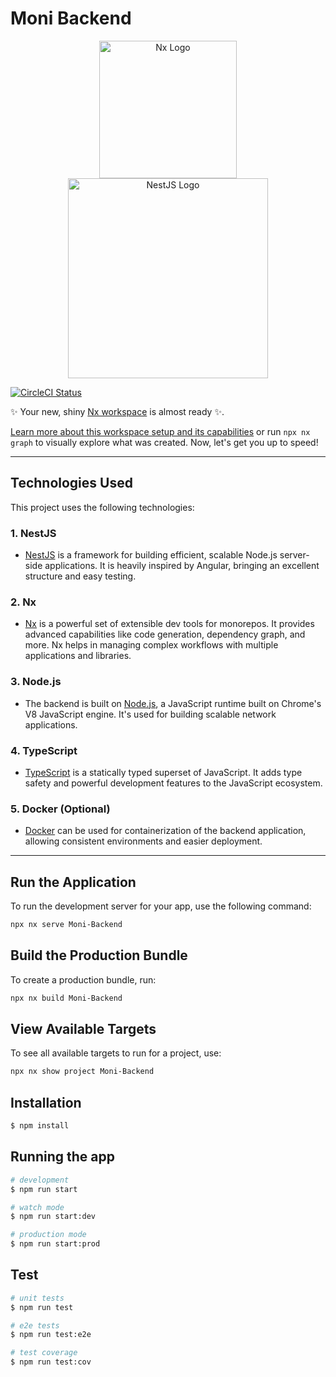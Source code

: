 # Moni Backend

<p align="center">
  <a href="https://nx.dev" target="_blank" rel="noreferrer">
    <img src="https://raw.githubusercontent.com/nrwl/nx/master/images/nx-logo.png" width="220" alt="Nx Logo" />
  </a>
  <a href="http://nestjs.com/" target="blank">
    <img src="https://nestjs.com/img/logo_text.svg" width="320" alt="NestJS Logo" />
  </a>
</p>

[![CircleCI Status](https://img.shields.io/circleci/build/github/nestjs/nest/master?token=abc123def456)](https://circleci.com/gh/nestjs/nest)

✨ Your new, shiny [Nx workspace](https://nx.dev) is almost ready ✨.

[Learn more about this workspace setup and its capabilities](https://nx.dev/nx-api/node?utm_source=nx_project&amp;utm_medium=readme&amp;utm_campaign=nx_projects) or run `npx nx graph` to visually explore what was created. Now, let's get you up to speed!

---

## Technologies Used

This project uses the following technologies:

### 1. **NestJS**
   - [NestJS](https://nestjs.com/) is a framework for building efficient, scalable Node.js server-side applications. It is heavily inspired by Angular, bringing an excellent structure and easy testing.

### 2. **Nx**
   - [Nx](https://nx.dev/) is a powerful set of extensible dev tools for monorepos. It provides advanced capabilities like code generation, dependency graph, and more. Nx helps in managing complex workflows with multiple applications and libraries.

### 3. **Node.js**
   - The backend is built on [Node.js](https://nodejs.org/), a JavaScript runtime built on Chrome's V8 JavaScript engine. It's used for building scalable network applications.

### 4. **TypeScript**
   - [TypeScript](https://www.typescriptlang.org/) is a statically typed superset of JavaScript. It adds type safety and powerful development features to the JavaScript ecosystem.

### 5. **Docker (Optional)**
   - [Docker](https://www.docker.com/) can be used for containerization of the backend application, allowing consistent environments and easier deployment.

---

## Run the Application

To run the development server for your app, use the following command:

```sh
npx nx serve Moni-Backend
```

## Build the Production Bundle

To create a production bundle, run:

```sh
npx nx build Moni-Backend
```

## View Available Targets

To see all available targets to run for a project, use:

```bash
npx nx show project Moni-Backend
```

## Installation

```bash
$ npm install
```

## Running the app

```bash
# development
$ npm run start

# watch mode
$ npm run start:dev

# production mode
$ npm run start:prod
```

## Test

```bash
# unit tests
$ npm run test

# e2e tests
$ npm run test:e2e

# test coverage
$ npm run test:cov
```
